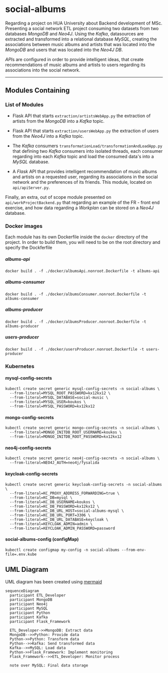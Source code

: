 # social-albums
Regarding a project on HUA University about Backend development of MSc. Presenting a social
network ETL project consuming two datasets from two databases *MongoDB* and *Neo4J*. Using
the *Kafka*, datasources are extracted and transformed into a relational database *MySQL*,
creating the associations between music albums and artists that was located into the *MongoDB*
and users that was located into the *Neo4J DB*.

*API*s are configured in order to provide intelligent ideas, that create recommendations
of music albums and artists to users regarding its associations into the social network.

---

## Modules Containing
### List of Modules

* Flask API that starts `extraction/artistsWebApp.py` the extraction of artists from the
*MongoDB* into a *Kafka* topic.

* Flask API that starts `extraction/usersWebApp.py` the extraction of users from the *Neo4J*
into a *Kafka* topic.

* The *Kafka* consumers `transformationLoad/transformationAndLoadApp.py` that defining
two *Kafka* consumers into isolated threads, each consumer regarding into each *Kafka*
topic and load the consumed data's into a *MySQL* database.

* A *Flask* API that provides intelligent recommendation of music albums and artists on
a requested user, regarding its associations in the social network and the preferences 
of its friends. This module, located on `api/apiServer.py`.


Finally, an extra, out of scope module presented on `api/workProjectBackend.py`
that regarding an example of the FR - front end exercise, and how
data regarding a *Workplan* can be stored on a *Neo4J* database.

### Docker images
Each module has its own Dockerfile inside the `docker` directory of the project.
In order to build them, you will need to be on the root directory and specify the Dockferfile

##### albums-api
```
docker build . -f ./docker/albumsApi.nonroot.Dockerfile -t albums-api
```

##### albums-consumer
```
docker build . -f ./docker/albumsConsumer.nonroot.Dockerfile -t albums-consumer
```

##### albums-producer
```
docker build . -f ./docker/albumsProducer.nonroot.Dockerfile -t albums-producer
```

##### users-producer
```
docker build . -f ./docker/usersProducer.nonroot.Dockerfile -t users-producer
```

### Kubernetes

#### mysql-config-secrets

```
kubectl create secret generic mysql-config-secrets -n social-albums \
  --from-literal=MYSQL_ROOT_PASSWORD=kx12kx12 \
  --from-literal=MYSQL_DATABASE=social-music \
  --from-literal=MYSQL_USER=koukos \
  --from-literal=MYSQL_PASSWORD=kx12kx12
```

#### mongo-config-secrets

```
kubectl create secret generic mongo-config-secrets -n social-albums \
  --from-literal=MONGO_INITDB_ROOT_USERNAME=koukos \
  --from-literal=MONGO_INITDB_ROOT_PASSWORD=kx12kx12
```

#### neo4j-config-secrets

```
kubectl create secret generic neo4j-config-secrets -n social-albums \
  --from-literal=NEO4J_AUTH=neo4j/fysalida
```

#### keycloak-config-secrets

```
kubectl create secret generic keycloak-config-secrets -n social-albums \
  --from-literal=KC_PROXY_ADDRESS_FORWARDING=true \
  --from-literal=KC_DB=mysql \
  --from-literal=KC_DB_USERNAME=koukos \
  --from-literal=KC_DB_PASSWORD=kx12kx12 \
  --from-literal=KC_DB_URL_HOST=social-albums-mysql \
  --from-literal=KC_DB_URL_PORT=3306 \
  --from-literal=KC_DB_URL_DATABASE=keycloak \
  --from-literal=KEYCLOAK_ADMIN=admin \
  --from-literal=KEYCLOAK_ADMIN_PASSWORD=password
```

#### social-albums-config (configMap)

```
kubectl create configmap my-config -n social-albums --from-env-file=.env.kube
```

## UML Diagram

UML diagram has been created using [mermaid](https://mermaid.js.org/)

```
sequenceDiagram
  participant ETL_Developer
  participant MongoDB
  participant Neo4j
  participant MySQL
  participant Python
  participant Kafka
  participant Flask_Framework

  ETL_Developer->>MongoDB: Extract data
  MongoDB-->>Python: Provide data
  Python->>Python: Transform data
  Python-->>Kafka: Send transformed data
  Kafka-->>MySQL: Load data
  Python->>Flask_Framework: Implement monitoring
  Flask_Framework-->>ETL_Developer: Monitor process

  note over MySQL: Final data storage
```